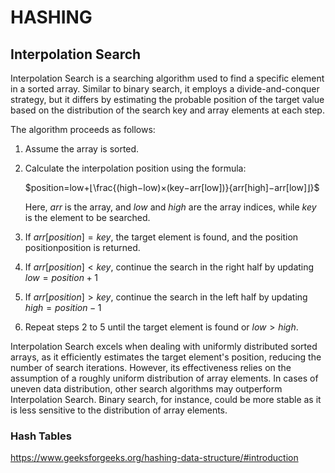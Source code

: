 # HASHING
## Interpolation Search

Interpolation Search is a searching algorithm used to find a specific element in a sorted array. Similar to binary search, it employs a divide-and-conquer strategy, but it differs by estimating the probable position of the target value based on the distribution of the search key and array elements at each step.

The algorithm proceeds as follows:

1. Assume the array is sorted.

2. Calculate the interpolation position using the formula:

   $position=low+⌊\frac{(high−low)×(key−arr[low])}{arr[high]−arr[low]⌋}$

   Here, $arr$ is the array, and $low$ and $high$ are the array indices, while $key$ is the element to be searched.

3. If $arr[position]=key$, the target element is found, and the position positionposition is returned.

4. If $arr[position]<key$, continue the search in the right half by updating $low=position+1$

5. If $arr[position]>key$, continue the search in the left half by updating $high=position−1$

6. Repeat steps 2 to 5 until the target element is found or $low>high$.

Interpolation Search excels when dealing with uniformly distributed sorted arrays, as it efficiently estimates the target element's position, reducing the number of search iterations. However, its effectiveness relies on the assumption of a roughly uniform distribution of array elements. In cases of uneven data distribution, other search algorithms may outperform Interpolation Search. Binary search, for instance, could be more stable as it is less sensitive to the distribution of array elements.

### Hash Tables

https://www.geeksforgeeks.org/hashing-data-structure/#introduction
